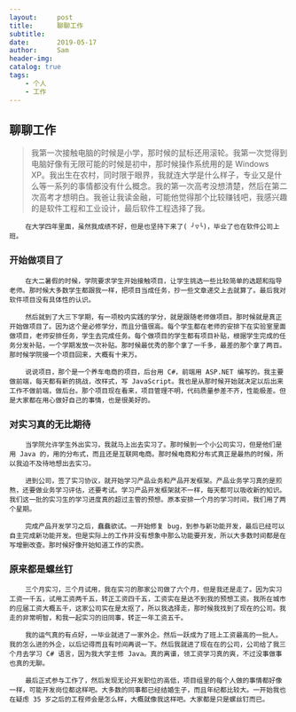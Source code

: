 ```yaml
---
layout:     post
title:      聊聊工作
subtitle:   
date:       2019-05-17
author:     Sam
header-img: 
catalog: true
tags:
    - 个人
    - 工作
---
```


## 聊聊工作

> 我第一次接触电脑的时候是小学，那时候的鼠标还用滚轮。我第一次觉得到电脑好像有无限可能的时候是初中，那时候操作系统用的是 Windows XP。我出生在农村，同时限于眼界，我就连大学是什么样子，专业又是什么等一系列的事情都没有什么概念。我的第一次高考没想清楚，然后在第二次高考才想明白。我爸让我读金融，可能他觉得那个比较赚钱吧，我感兴趣的是软件工程和工业设计，最后软件工程选择了我。

        在大学四年里面，虽然我成绩不好，但是也坚持下来了( ╯▽╰)，毕业了也在软件公司上班。

### 开始做项目了

        在大二暑假的时候，学院要求学生开始接触项目，让学生挑选一些比较简单的选题和指导老师。那时候大多数学生都跟我一样，把项目当成任务，抄一些文章递交上去就算了。最后我对软件项目没有具体性的认识。

        然后就到了大三下学期，有一项校内实践的学分，就是跟随老师做项目。那时候就是真正开始做项目了。因为这个是必修学分，而且分值很高。每个学生都在老师的安排下在实验室里面做项目，老师安排任务，学生去完成任务。每个做项目的学生都有项目补贴，根据学生完成的任务分发补贴，一个学期发放一次补贴。那时候最优秀的那个拿了一千多，最差的那个拿了两百。那时候学院接一个项目回来，大概有十来万。

        说说项目，那个是一个养车电商的项目，后台用 C#，前端用 ASP.NET 编写的。我主要做前端，每天都有新的挑战，改样式，写 JavaScript。我也是从那时候开始就决定以后出来工作不做前端，做后台。那个项目现在看来，项目管理不明，代码质量参差不齐，性能极差。但是大家都在用心做好自己的事情，也是很美好的。

### 对实习真的无比期待

        当学院允许学生外出实习，我就马上出去实习了。那时候到一个小公司实习，但是他们是用 Java 的，用的分布式，而且还是互联网电商。那时候电商和分布式真正是最热的时候，所以我迫不及待地想出去实习。

        进到公司，签了实习协议，就开始学习产品业务和产品开发框架。产品业务学习真的是煎熬，还要做业务学习评估，还要考试。学习产品开发框架就不一样，每天都可以吸收新的知识。我们这一批的实习生的学习进度真的超过主管的预想。原本安排一个月的学习时间，我们用了两个星期。

        完成产品开发学习之后，蠢蠢欲试。一开始修复 bug，到参与新功能开发，最后已经可以自主完成新功能开发。但是实际上的工作并没有想象中那么功能要开发，所以大多数时间都是在写增删改查。那时候好像开始知道工作的实质。

### 原来都是螺丝钉

        三个月实习，三个月试用，我在实习的那家公司做了六个月，但是我还是走了。因为实习工资一千五，试用工资两千五，转正工资四千五，工资实在是达不到我的预想工资。我所在城市的应届工资大概五千，这家公司实在是太抠了，所以我选择走，那时候我找到了现在的公司。我走的非常明智，和我一起实习的旧同事，转正一年工资五千。

        我的运气真的有点好，一毕业就进了一家外企。然后一跃成为了班上工资最高的一批人。我的怎么进的外企，以后记得而且有时间再说一下。然后我就进了现在在的公司，公司给了我三个月去学习 C# 语言，因为我大学主修 Java。真的离谱，领工资学习真的爽，不过没事做事也真的无聊。

        最后正式参与工作了，然后发现无论开发职位的高低，项目组里的每个人做的事情都好像一样，可能开发岗位都这样吧。大多数的同事都已经结婚生子，而且年纪都比较大。一开始我也在疑虑 35 岁之后的工程师会是怎么样，大概就像我这样吧。大家都是只是螺丝钉而已。
